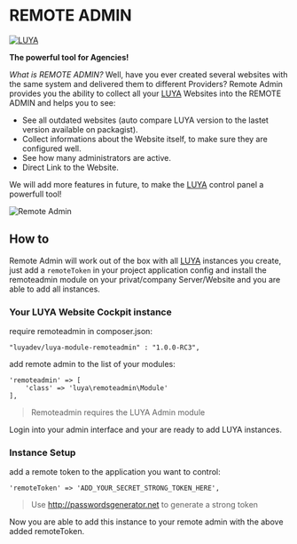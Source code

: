 REMOTE ADMIN
=============

[![LUYA](https://img.shields.io/badge/Powered%20by-LUYA-brightgreen.svg)](https://luya.io)

**The powerful tool for Agencies!**

*What is REMOTE ADMIN?* Well, have you ever created several websites with the same system and delivered them to different Providers? Remote Admin provides you the ability to collect all your [LUYA](https://github.com/zephir/luya#readme) Websites into the REMOTE ADMIN and helps you to see:

+ See all outdated websites (auto compare LUYA version to the lastet version available on packagist).
+ Collect informations about the Website itself, to make sure they are configured well.
+ See how many administrators are active.
+ Direct Link to the Website.

We will add more features in future, to make the [LUYA](https://github.com/zephir/luya#readme) control panel a powerfull tool!

![Remote Admin](https://raw.githubusercontent.com/luyadev/luya-module-remoteadmin/master/remote-admin.png)

How to
------

Remote Admin will work out of the box with all [LUYA](https://github.com/zephir/luya#readme) instances you create, just add a `remoteToken` in your project application config and install the remoteadmin module on your privat/company Server/Website and you are able to add all instances.

### Your LUYA Website Cockpit instance

require remoteadmin in composer.json:

```
"luyadev/luya-module-remoteadmin" : "1.0.0-RC3",
```

add remote admin to the list of your modules:

```
'remoteadmin' => [
    'class' => 'luya\remoteadmin\Module'
],
```

> Remoteadmin requires the LUYA Admin module

Login into your admin interface and your are ready to add LUYA instances.


### Instance Setup

add a remote token to the application you want to control:

```
'remoteToken' => 'ADD_YOUR_SECRET_STRONG_TOKEN_HERE',
```

> Use http://passwordsgenerator.net to generate a strong token

Now you are able to add this instance to your remote admin with the above added remoteToken.
